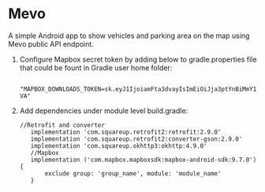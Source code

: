 # Mevo

A simple Android app to show vehicles and parking area on the map using Mevo public API endpoint.

1. Configure Mapbox secret token by adding below to gradle.properties file that could be fount in Gradle user home folder:

          "MAPBOX_DOWNLOADS_TOKEN=sk.eyJ1IjoiamFta3dvayIsImEiOiJja3ptYnBiMmY1NTU3MnJwcnAyNXhldWdiIn0.kazYZYgldjGL2qLMd1W-VA"

2. Add dependencies under module level build.gradle:

       //Retrofit and converter
          implementation 'com.squareup.retrofit2:retrofit:2.9.0'
          implementation 'com.squareup.retrofit2:converter-gson:2.9.0'
          implementation 'com.squareup.okhttp3:okhttp:4.9.0'
          //Mapbox
          implementation ('com.mapbox.mapboxsdk:mapbox-android-sdk:9.7.0'){
              exclude group: 'group_name', module: 'module_name'
          }
